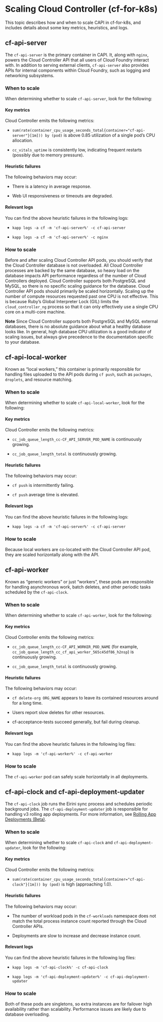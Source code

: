 # Scaling Cloud Controller (cf-for-k8s)
This topic describes how and when to scale CAPI in cf-for-k8s, and includes details about some key metrics, heuristics, and logs.

## cf-api-server
The `cf-api-server` is the primary container in CAPI. It, along with `nginx`, powers the Cloud Controller API that all users of Cloud Foundry interact with. In addition to serving external clients, `cf-api-server` also provides APIs for internal components within Cloud Foundry, such as logging and networking subsystems.

### When to scale
When determining whether to scale `cf-api-server`, look for the following:

#### Key metrics
Cloud Controller emits the following metrics:

* `sum(rate(container_cpu_usage_seconds_total{container="cf-api-server"}[1m])) by (pod)` is above 0.85 utilization of a single pod’s CPU allocation.

* `cc_vitals_uptime` is consistently low, indicating frequent restarts (possibly due to memory pressure).

#### Heuristic failures
The following behaviors may occur:

* There is a latency in average response.

* Web UI responsiveness or timeouts are degraded.

#### Relevant logs
You can find the above heuristic failures in the following logs:

* `kapp logs -a cf -m 'cf-api-server%' -c cf-api-server`

* `kapp logs -a cf -m 'cf-api-server%' -c nginx`

### How to scale
Before and after scaling Cloud Controller API pods, you should verify that the Cloud Controller database is not overloaded. All Cloud Controller processes are backed by the same database, so heavy load on the database impacts API performance regardless of the number of Cloud Controllers deployed. Cloud Controller supports both PostgreSQL and MySQL, so there is no specific scaling guidance for the database.
Cloud Controller API pods should primarily be scaled horizontally. Scaling up the number of compute resources requested past one CPU is not effective. This is because Ruby’s Global Interpreter Lock (GIL) limits the `cloud_controller_ng` process so that it can only effectively use a single CPU core on a multi-core machine.

**Note**
Since Cloud Controller supports both PostgreSQL and MySQL external databases, there is no absolute guidance about what a healthy database looks like. In general, high database CPU utilization is a good indicator of scaling issues, but always give precedence to the documentation specific to your database.

## cf-api-local-worker
Known as “local workers,” this container is primarily responsible for handling files uploaded to the API pods during `cf push`, such as `packages`, `droplets`, and resource matching.

### When to scale
When determining whether to scale `cf-api-local-worker`, look for the following:

#### Key metrics
Cloud Controller emits the following metrics:

* `cc_job_queue_length_cc-CF_API_SERVER_POD_NAME` is continuously growing.

* `cc_job_queue_length_total` is continuously growing.

#### Heuristic failures
The following behaviors may occur:

* `cf push` is intermittently failing.

* `cf push` average time is elevated.

#### Relevant logs
You can find the above heuristic failures in the following logs:

* `kapp logs -a cf -m 'cf-api-server%' -c cf-api-server`

### How to scale
Because local workers are co-located with the Cloud Controller API pod, they are scaled horizontally along with the API.

## cf-api-worker
Known as “generic workers” or just “workers”, these pods are responsible for handling asynchronous work, batch deletes, and other periodic tasks scheduled by the `cf-api-clock`.

### When to scale
When determining whether to scale `cf-api-worker`, look for the following:

#### Key metrics
Cloud Controller emits the following metrics:

* `cc_job_queue_length_cc-CF_API_WORKER_POD_NAME` (for example, `cc_job_queue_length_cc_cf_api_worker_565c45df86_h2nsp`) is continuously growing.

* `cc_job_queue_length_total` is continuously growing.

#### Heuristic failures
The following behaviors may occur:

* `cf delete-org ORG_NAME` appears to leave its contained resources around for a long time.

* Users report slow deletes for other resources.

* cf-acceptance-tests succeed generally, but fail during cleanup.

#### Relevant logs
You can find the above heuristic failures in the following log files:

* `kapp logs -m 'cf-api-worker%' -c cf-api-worker`

### How to scale
The `cf-api-worker` pod can safely scale horizontally in all deployments.

## cf-api-clock and cf-api-deployment-updater
The `cf-api-clock` job runs the Eirini sync process and schedules periodic background jobs. The `cf-api-deployment-updater` job is responsible for handling v3 rolling app deployments. For more information, see [Rolling App Deployments (Beta)](https://docs.cloudfoundry.org/devguide/deploy-apps/rolling-deploy.html).

### When to scale
When determining whether to scale `cf-api-clock` and `cf-api-deployment-updater`, look for the following:

#### Key metrics
Cloud Controller emits the following metrics:

* `sum(rate(container_cpu_usage_seconds_total{container="cf-api-clock"}[1m])) by (pod)` is high (approaching 1.0).

#### Heuristic failures
The following behaviors may occur:

* The number of workload pods in the `cf-workloads` namespace does not match the total process instance count reported through the Cloud Controller APIs.

* Deployments are slow to increase and decrease instance count.

#### Relevant logs
You can find the above heuristic failures in the following log files:

* `kapp logs -m 'cf-api-clock%' -c cf-api-clock`

* `kapp logs -m 'cf-api-deployment-updater%' -c cf-api-deployment-updater`

### How to scale
Both of these pods are singletons, so extra instances are for failover high availability rather than scalability. Performance issues are likely due to database overloading.